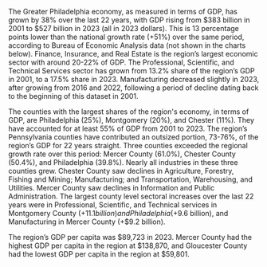 The Greater Philadelphia economy, as measured in terms of GDP, has grown by 38% over the last 22 years, with GDP rising from $383 billion in 2001 to $527 billion in 2023 (all in 2023 dollars). This is 13 percentage points lower than the national growth rate (+51%) over the same period, according to Bureau of Economic Analysis data (not shown in the charts below). Finance, Insurance, and Real Estate is the region’s largest economic sector with around 20-22% of GDP. The Professional, Scientific, and Technical Services sector has grown from 13.2% share of the region’s GDP in 2001, to a 17.5% share in 2023. Manufacturing decreased slightly in 2023, after growing from 2016 and 2022, following a period of decline dating back to the beginning of this dataset in 2001.

The counties with the largest shares of the region's economy, in terms of GDP, are Philadelphia (25%), Montgomery (20%), and Chester (11%). They have accounted for at least 55% of GDP from 2001 to 2023. The region’s Pennsylvania counties have contributed an outsized portion, 73-76%, of the region’s GDP for 22 years straight. Three counties exceeded the regional growth rate over this period: Mercer County (61.0%), Chester County (50.4%), and Philadelphia (39.8%). Nearly all industries in these three counties grew. Chester County saw declines in Agriculture, Forestry, Fishing and Mining; Manufacturing; and Transportation, Warehousing, and Utilities. Mercer County saw declines in Information and Public Administration. The largest county level sectoral increases over the last 22 years were in Professional, Scientific, and Technical services in Montgomery County (+$11.1 billion) and Philadelphia (+$9.6 billion), and Manufacturing in Mercer County (+$9.2 billion).

The region’s GDP per capita was $89,723 in 2023. Mercer County had the highest GDP per capita in the region at $138,870, and Gloucester County had the lowest GDP per capita in the region at $59,801.